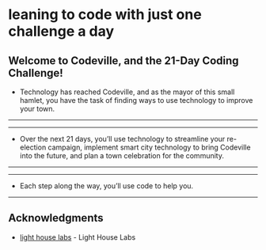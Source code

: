 # leaning to code with just one challenge a day

## Welcome to Codeville, and the 21-Day Coding Challenge!

- Technology has reached Codeville, and as the mayor of this small hamlet, you have the task of finding ways to use technology to improve your town.

---

---

- Over the next 21 days, you’ll use technology to streamline your re-election campaign, implement smart city technology to bring Codeville into the future, and plan a town celebration for the community.

---

---

- Each step along the way, you’ll use code to help you.

---

## Acknowledgments

- [light house labs](https://coding-challenge.lighthouselabs.ca) - Light House Labs
